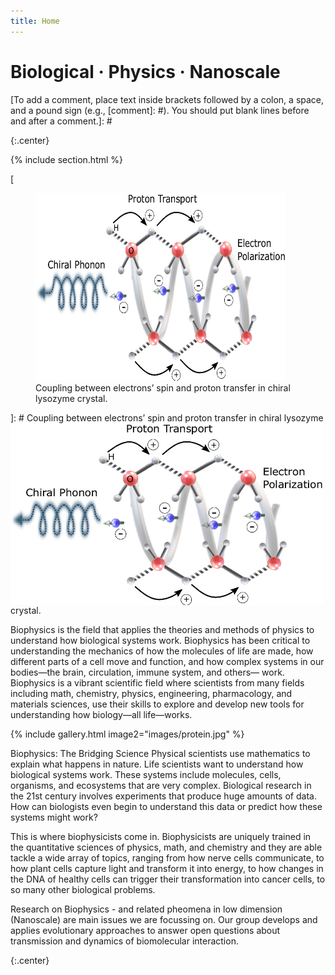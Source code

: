 ```yaml
---
title: Home
---
```


# Biological · Physics · Nanoscale

[To add a comment, place text inside brackets followed by a colon, a space, and a pound sign (e.g., [comment]: #). You should put blank lines before and after a comment.]: # 

{:.center}

{% include section.html %}

[<figure>
    <img src="images/chiral protons.jpg" width="400" height="300">
    <figcaption>Coupling between electrons’ spin and proton transfer in chiral lysozyme crystal.</figcaption>
</figure>]: #

<img src="images/chiral protons.jpg" align="left" width="500px"/>
Coupling between electrons’ spin and proton transfer in chiral lysozyme crystal.

<br clear="left"/>

Biophysics is the field that applies the theories and methods of physics to understand how biological systems work. Biophysics has been critical to understanding the mechanics of how the molecules of life are made, how different parts of a cell move and function, and how complex systems in our bodies—the brain, circulation, immune system, and others— work. Biophysics is a vibrant scientific field where scientists from many fields including math, chemistry, physics, engineering, pharmacology, and materials sciences, use their skills to explore and develop new tools for understanding how biology—all life—works.

{%
  include gallery.html
  image2="images/protein.jpg"
 %}

Biophysics: The Bridging Science
Physical scientists use mathematics to explain what happens in nature. Life scientists want to understand how biological systems work. These systems include molecules, cells, organisms, and ecosystems that are very complex. Biological research in the 21st century involves experiments that produce huge amounts of data. How can biologists even begin to understand this data or predict how these systems might work?

This is where biophysicists come in. Biophysicists are uniquely trained in the quantitative sciences of physics, math, and chemistry and they are able tackle a wide array of topics, ranging from how nerve cells communicate, to how plant cells capture light and transform it into energy, to how changes in the DNA of healthy cells can trigger their transformation into cancer cells, to so many other biological problems.

Research on Biophysics - and related pheomena in low dimension (Nanoscale) are main issues we are focussing on. Our group develops and applies evolutionary approaches to answer open questions about transmission and dynamics of biomolecular interaction.

{:.center} 
